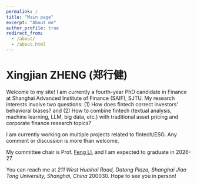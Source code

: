 ```yaml
---
permalink: /
title: "Main page"
excerpt: "About me"
author_profile: true
redirect_from: 
  - /about/
  - /about.html
---
```


Xingjian ZHENG (郑行健)
======

Welcome to my site! I am currently a fourth-year PhD candidate in Finance at Shanghai Advanced Institute of Finance (SAIF), SJTU. My research interests involve two questions: (1) How does fintech correct investors' behavioral biases? and (2) How to combine fintech (textual analysis, machine learning, LLM, big data, etc.) with traditional asset pricing and corporate finance research topics? 

I am currently working on multiple projects related to fintech/ESG. Any comment or discussion is more than welcome. 

My committee chair is Prof. [Feng LI](https://en.saif.sjtu.edu.cn/faculty-research/li-feng), and I am expected to graduate in 2026-27. 

You can reach me at *211 West Huaihai Road, Datong Plaza, Shanghai Jiao Tong University, Shanghai, China* 200030. Hope to see you in person!
